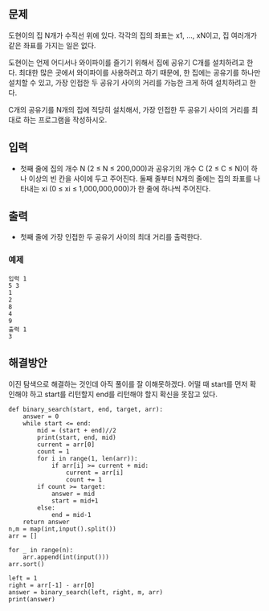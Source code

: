 
## 문제
도현이의 집 N개가 수직선 위에 있다. 각각의 집의 좌표는 x1, ..., xN이고, 집 여러개가 같은 좌표를 가지는 일은 없다.

도현이는 언제 어디서나 와이파이를 즐기기 위해서 집에 공유기 C개를 설치하려고 한다. 최대한 많은 곳에서 와이파이를 사용하려고 하기 때문에, 한 집에는 공유기를 하나만 설치할 수 있고, 가장 인접한 두 공유기 사이의 거리를 가능한 크게 하여 설치하려고 한다.

C개의 공유기를 N개의 집에 적당히 설치해서, 가장 인접한 두 공유기 사이의 거리를 최대로 하는 프로그램을 작성하시오.

## 입력
- 첫째 줄에 집의 개수 N (2 ≤ N ≤ 200,000)과 공유기의 개수 C (2 ≤ C ≤ N)이 하나 이상의 빈 칸을 사이에 두고 주어진다. 둘째 줄부터 N개의 줄에는 집의 좌표를 나타내는 xi (0 ≤ xi ≤ 1,000,000,000)가 한 줄에 하나씩 주어진다.

## 출력
- 첫째 줄에 가장 인접한 두 공유기 사이의 최대 거리를 출력한다.

### 예제 
```
입력 1 
5 3
1
2
8
4
9
출력 1 
3
```

## 해결방안
이진 탐색으로 해결하는 것인데 아직 풀이를 잘 이해못하겠다. 어떨 때 start를 먼저 확인해야 하고 start를 리턴할지 end를 리턴해야 할지 확신을 못잡고 있다.

```
def binary_search(start, end, target, arr):
    answer = 0
    while start <= end:
        mid = (start + end)//2
        print(start, end, mid)
        current = arr[0]
        count = 1
        for i in range(1, len(arr)):
            if arr[i] >= current + mid:
                current = arr[i]
                count += 1
        if count >= target:
            answer = mid
            start = mid+1
        else:
            end = mid-1
    return answer
n,m = map(int,input().split())
arr = []
 
for _ in range(n):
    arr.append(int(input()))
arr.sort()
 
left = 1
right = arr[-1] - arr[0]
answer = binary_search(left, right, m, arr)
print(answer)
```
